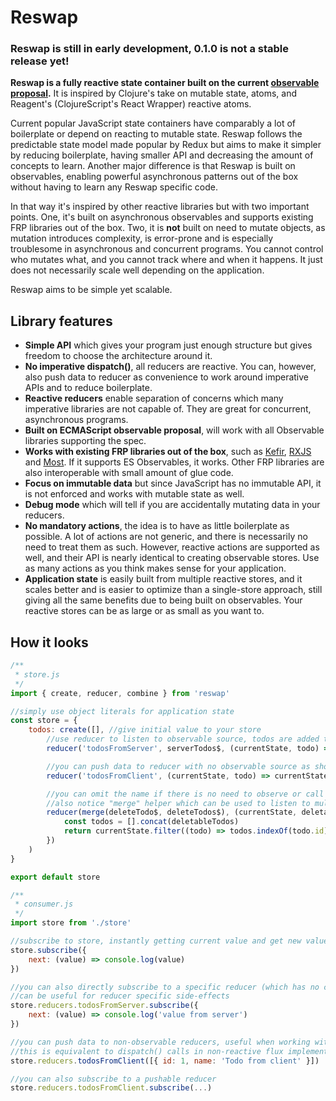 # Reswap

### Reswap is still in early development, 0.1.0 is not a stable release yet!

**Reswap is a fully reactive state container built on the current [observable proposal](https://github.com/tc39/proposal-observable).** It is inspired by Clojure's take on mutable state, atoms, and Reagent's (ClojureScript's React Wrapper) reactive atoms.

Current popular JavaScript state containers have comparably a lot of boilerplate or depend on reacting to mutable state. Reswap follows the predictable state model made popular by Redux but aims to make it simpler by reducing boilerplate, having smaller API and decreasing the amount of concepts to learn. Another major difference is that Reswap is built on observables, enabling powerful asynchronous patterns out of the box without having to learn any Reswap specific code.

In that way it's inspired by other reactive libraries but with two important points. One, it's built on asynchronous observables and supports existing FRP libraries out of the box. Two, it is **not** built on need to mutate objects, as mutation introduces complexity, is error-prone and is especially troublesome in asynchronous and concurrent programs. You cannot control who mutates what, and you cannot track where and when it happens. It just does not necessarily scale well depending on the application.

Reswap aims to be simple yet scalable.

## Library features
- **Simple API** which gives your program just enough structure but gives freedom to choose the architecture around it.
- **No imperative dispatch()**, all reducers are reactive. You can, however, also push data to reducer as convenience to work around imperative APIs and to reduce boilerplate.
- **Reactive reducers** enable separation of concerns which many imperative libraries are not capable of. They are great for concurrent, asynchronous programs.
- **Built on ECMAScript observable proposal**, will work with all Observable libraries supporting the spec.
- **Works with existing FRP libraries out of the box**, such as [Kefir](https://rpominov.github.io/kefir/), [RXJS](http://reactivex.io/) and [Most](https://github.com/cujojs/most). If it supports ES Observables, it works. Other FRP libraries are also interoperable with small amount of glue code.
- **Focus on immutable data** but since JavaScript has no immutable API, it is not enforced and works with mutable state as well.
- **Debug mode** which will tell if you are accidentally mutating data in your reducers.
- **No mandatory actions**, the idea is to have as little boilerplate as possible. A lot of actions are not generic, and there is necessarily no need to treat them as such. However, reactive actions are supported as well, and their API is nearly identical to creating observable stores. Use as many actions as you think makes sense for your application.
- **Application state** is easily built from multiple reactive stores, and it scales better and is easier to optimize than a single-store approach, still giving all the same benefits due to being built on observables. Your reactive stores can be as large or as small as you want to.

## How it looks

```js
/**
 * store.js
 */
import { create, reducer, combine } from 'reswap'

//simply use object literals for application state
const store = {
    todos: create([], //give initial value to your store
        //use reducer to listen to observable source, todos are added to store as it emits new values
        reducer('todosFromServer', serverTodos$, (currentState, todo) => currentState.concat(todo)),

        //you can push data to reducer with no observable source as shown in consumer.js
        reducer('todosFromClient', (currentState, todo) => currentState.concat(todo)),

        //you can omit the name if there is no need to observe or call the reducer from outside
        //also notice "merge" helper which can be used to listen to multiple observable sources
        reducer(merge(deleteTodo$, deleteTodos$), (currentState, deletableTodos) => {
            const todos = [].concat(deletableTodos)
            return currentState.filter((todo) => todos.indexOf(todo.id) === -1)
        })
    )
}

export default store
```

```js
/**
 * consumer.js
 */
import store from './store'

//subscribe to store, instantly getting current value and get new values as store is updated
store.subscribe({
    next: (value) => console.log(value)
})

//you can also directly subscribe to a specific reducer (which has no current value)
//can be useful for reducer specific side-effects
store.reducers.todosFromServer.subscribe({
    next: (value) => console.log('value from server')
})

//you can push data to non-observable reducers, useful when working with imperative APIs
//this is equivalent to dispatch() calls in non-reactive flux implementations
store.reducers.todosFromClient([{ id: 1, name: 'Todo from client' }])

//you can also subscribe to a pushable reducer
store.reducers.todosFromClient.subscribe(...)
```
